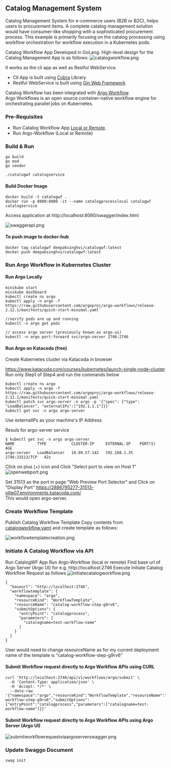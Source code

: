## Catalog Management System
Catalog Management System for e-commerce users (B2B or B2C), helps users to procurement items. 
A complete catalog management solution would have consumer-like shopping with a sophisticated procurement process. 
This example is primarily focusing on the catalog processing using workflow orchestration for workflow execution in a Kubernetes pods.

Catalog Workflow App Developed in GoLang.
High-level design for the Catalog Management App is as follows:
![catalogworkflow.png](resources/catalogworkflow.png)

It works as the cli app as well as Restful WebService.
* ClI App is built using [Cobra](https://github.com/spf13/cobra) Library
* Restful WebService is built using [Gin Web Framework](https://github.com/gin-gonic/gin)  

Catalog Workflow has been integrated with [Argo Workflow](https://argoproj.github.io/workflows).  
Argo Workflows is an open source container-native workflow engine for orchestrating parallel jobs on Kubernetes.

### Pre-Requisites
* Run Catalog Workflow App [Local or Remote](#build-&-run).
* Run Argo-Workflow  (Local or Remote)


### Build & Run
```
go build
go mod
go vendor

./catalogwf catalogservice
```

#### Build Docker Image
```
docker build -t catalogwf .
docker run -p 8080:8080 -it --name catalogprocesslocal catalogwf catalogservice

```

Access application at http://localhost:8080/swagger/index.html


![swaggerapi.png](resources/swaggerapi.png)

#### To push image to docker-hub
```
docker tag catalogwf deepaksinghvi/catalogwf:latest
docker push deepaksinghvi/catalogwf:latest
```

### Run Argo Workflow in Kubernetes Cluster

#### Run Argo Locally
```
minikube start
minikube dashboard
kubectl create ns argo
kubectl apply -n argo -f https://raw.githubusercontent.com/argoproj/argo-workflows/release-2.12.1/manifests/quick-start-minimal.yaml

//verify pods are up and running
kubectl -n argo get pods

// access argo server (previously known as argo-ui)
kubectl -n argo port-forward svc/argo-server 2746:2746
```


#### Run Argo on Katacoda (free)
Create Kubernetes cluster via Katacoda in browser

https://www.katacoda.com/courses/kubernetes/launch-single-node-cluster
Run only Step1 of Step4 and run the commands below

```
kubectl create ns argo
kubectl apply -n argo -f https://raw.githubusercontent.com/argoproj/argo-workflows/release-2.12.1/manifests/quick-start-minimal.yaml
kubectl patch svc argo-server -n argo -p '{"spec": {"type": "LoadBalancer", "externalIPs":["192.1.1.1"]}}'
kubectl get svc -n argo argo-server
```
Use externalIPs as your machine's IP Address

Resuls for argo-server service
```
$ kubectl get svc -n argo argo-server  
NAME          TYPE           CLUSTER-IP     EXTERNAL-IP    PORT(S)          AGE
argo-server   LoadBalancer   10.99.57.142   192.168.1.35   2746:31513/TCP   42s
```

Click on plus (+) icon and Click "Select port to view on Host 1"
![openwebport.png](resources/openwebport.png)

Set 31513 as the port in page "Web Preview Port Selector" and Click on "Display Port"
https://2886795277-31513-ollie07.environments.katacoda.com/  
This would open argo-server.

### Create Workflow Template
Publish Catalog Workflow Template
Copy contents from [catalogworkflow.yaml](resources/catalogworkflow.yaml) and create template as follows:

![workflowtemplatecreation.png](resources/workflowtemplatecreation.png)


### Initiate A Catalog Workflow via API
Run CatalogWF App
Run Argo-Workflow (local or remote)
Find base url of Argo Server (Argo UI) for e.g. http://localhost:2746
Execute Initiate Catalog Workflow Request as follows
![initiatecatalogworkflow.png](resources/initiatecatalogworkflow.png)

```
{
  "baseurl": "http://localhost:2746",
  "workflowtemplate": {
    "namespace": "argo",
    "resourceKind": "WorkflowTemplate",
    "resourceName": "catalog-workflow-step-g9rv6",
    "submitOptions": {
      "entryPoint": "catalogprocess",
      "parameters": [
        "catalogname=test-workflow-name"
      ]
    }
  }
}
```


User would need to change resourceName as for my current deployment name of the template is 
"catalog-workflow-step-g9rv6"

#### Submit Workflow request directly to Argo Workflow APIs using CURL
```
curl 'http://localhost:2746/api/v1/workflows/argo/submit' \
  -H 'Content-Type: application/json' \
  -H 'Accept: */*' \
  --data-raw '{"namespace":"argo","resourceKind":"WorkflowTemplate","resourceName":"catalog-workflow-step-g9rv6","submitOptions":{"entryPoint":"catalogprocess","parameters":["catalogname=test-workflow-name"]}}'
```

#### Submit Workflow request directly to Argo Workflow APIs using Argo Server (Argo UI)
![submitworkflowrequestviaargoserverswagger.png](resources/submitworkflowrequestviaargoserverswagger.png)


### Update Swaggo Document
```
swag init
```
